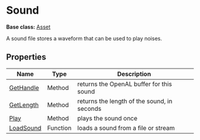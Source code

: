 # Sound

**Base class:** [Asset](Asset.md)

A sound file stores a waveform that can be used to play noises.

## Properties

| Name | Type | Description |
|---|---|---|
| [GetHandle](Sound_GetHandle.md) | Method | returns the OpenAL buffer for this sound |
| [GetLength](Sound_GetLength.md) | Method | returns the length of the sound, in seconds |
| [Play](Sound_Play.md) | Method | plays the sound once |
| [LoadSound](LoadSound.md) | Function | loads a sound from a file or stream |
